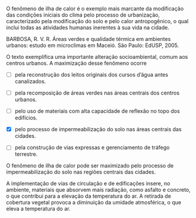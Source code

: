 

O fenômeno de ilha de calor é o exemplo mais marcante da modificação das condições iniciais do clima pelo processo de urbanização, caracterizado pela modificação do solo e pelo calor antropogênico, o qual inclui todas as atividades humanas inerentes à sua vida na cidade.

BARBOSA, R. V. R. Áreas verdes e qualidade térmica em ambientes urbanos: estudo em microclimas em Maceió. São Paulo: EdUSP, 2005.

O texto exemplifica uma importante alteração socioambiental, comum aos centros urbanos. A maximização desse fenômeno ocorre



- [ ] pela reconstrução dos leitos originais dos cursos d’água antes canalizados.
- [ ] pela recomposição de áreas verdes nas áreas centrais dos centros urbanos.
- [ ] pelo uso de materiais com alta capacidade de reflexão no topo dos edifícios.
- [x] pelo processo de impermeabilização do solo nas áreas centrais das cidades.
- [ ] pela construção de vias expressas e gerenciamento de tráfego terrestre.


O fenômeno de ilha de calor pode ser maximizado pelo processo de impermeabilização do solo nas regiões centrais das cidades.

A implementação de vias de circulação e de edificações insere, no ambiente, materiais que absorvem mais radiação, como asfalto e concreto, o que contribui para a elevação da temperatura do ar. A retirada de cobertura vegetal provoca a diminuição da umidade atmosférica, o que eleva a temperatura do ar.

        